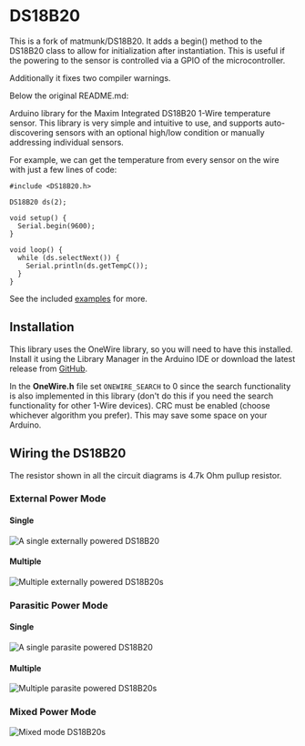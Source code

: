 # DS18B20 #

This is a fork of matmunk/DS18B20. It adds a begin() method to the DS18B20 class to allow for initialization after instantiation. This is useful if the powering to the sensor is controlled via a GPIO of the microcontroller.

Additionally it fixes two compiler warnings.

Below the original README.md:

Arduino library for the Maxim Integrated DS18B20 1-Wire temperature sensor. This library is very simple and intuitive to use, and supports auto-discovering sensors with an optional high/low condition or manually addressing individual sensors.

For example, we can get the temperature from every sensor on the wire with just a few lines of code:

```
#include <DS18B20.h>

DS18B20 ds(2);

void setup() {
  Serial.begin(9600);
}

void loop() {
  while (ds.selectNext()) {
    Serial.println(ds.getTempC());
  }
}
```

See the included [examples](/examples/) for more.

## Installation ##

This library uses the OneWire library, so you will need to have this installed. Install it using the Library Manager in the Arduino IDE or download the latest release from [GitHub](https://github.com/PaulStoffregen/OneWire).

In the **OneWire.h** file set `ONEWIRE_SEARCH` to 0 since the search functionality is also implemented in this library (don't do this if you need the search functionality for other 1-Wire devices). CRC must be enabled (choose whichever algorithm you prefer). This may save some space on your Arduino.

## Wiring the DS18B20 ##
The resistor shown in all the circuit diagrams is 4.7k Ohm pullup resistor.

### External Power Mode ###

#### Single ####
![A single externally powered DS18B20](/extras/single_external.png)

#### Multiple ####
![Multiple externally powered DS18B20s](/extras/multiple_external.png)

### Parasitic Power Mode ###

#### Single ####
![A single parasite powered DS18B20](/extras/single_parasite.png)

#### Multiple ####
![Multiple parasite powered DS18B20s](/extras/multiple_parasite.png)

### Mixed Power Mode ###
![Mixed mode DS18B20s](/extras/mixed_mode.png)
